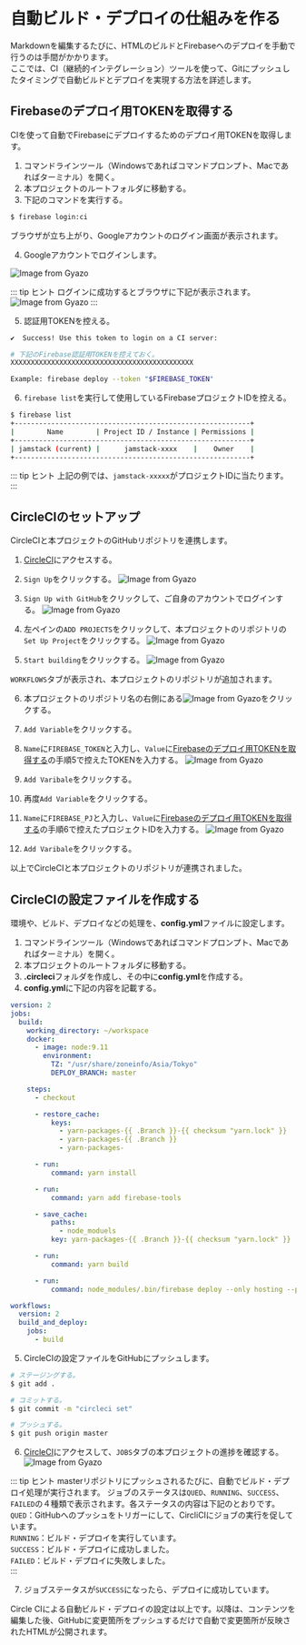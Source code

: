 # 自動ビルド・デプロイの仕組みを作る

Markdownを編集するたびに、HTMLのビルドとFirebaseへのデプロイを手動で行うのは手間がかかります。  
ここでは、CI（継続的インテグレーション）ツールを使って、Gitにプッシュしたタイミングで自動ビルドとデプロイを実現する方法を詳述します。

## Firebaseのデプロイ用TOKENを取得する
CIを使って自動でFirebaseにデプロイするためのデプロイ用TOKENを取得します。

1. コマンドラインツール（Windowsであればコマンドプロンプト、Macであればターミナル）を開く。
1. 本プロジェクトのルートフォルダに移動する。
1. 下記のコマンドを実行する。
```bash
$ firebase login:ci
```

  ブラウザが立ち上がり、Googleアカウントのログイン画面が表示されます。

4. Googleアカウントでログインします。

![Image from Gyazo](https://i.gyazo.com/93986847e268821a9fc0571a92f4898d.png)

::: tip <i class="fas fa-comments"></i> ヒント
ログインに成功するとブラウザに下記が表示されます。
![Image from Gyazo](https://i.gyazo.com/79d0a3e5c0b5938047e93d95ae4c3c93.png)
:::

5. 認証用TOKENを控える。

```bash
✔  Success! Use this token to login on a CI server:

# 下記のFirebase認証用TOKENを控えておく。
XXXXXXXXXXXXXXXXXXXXXXXXXXXXXXXXXXXXXXXXXXXXX

Example: firebase deploy --token "$FIREBASE_TOKEN"
```

6. `firebase list`を実行して使用しているFirebaseプロジェクトIDを控える。
```bash
$ firebase list
+----------------------------------------------------------+
|        Name        | Project ID / Instance | Permissions |
+----------------------------------------------------------+
| jamstack (current) |      jamstack-xxxx    |    Owner    |
+----------------------------------------------------------+
```

::: tip <i class="fas fa-comments"></i> ヒント
上記の例では、`jamstack-xxxxx`がプロジェクトIDに当たります。
:::

## CircleCIのセットアップ
CircleCIと本プロジェクトのGitHubリポジトリを連携します。

1. [CircleCI](https://circleci.com/)にアクセスする。

2. `Sign Up`をクリックする。
![Image from Gyazo](https://i.gyazo.com/12c2c3340249782bb0eb970f811f463e.png)

3. `Sign Up with GitHub`をクリックして、ご自身のアカウントでログインする。
![Image from Gyazo](https://i.gyazo.com/c6caab0b0a0a6f3a0ca409d29239d1a9.png)

4. 左ペインの`ADD PROJECTS`をクリックして、本プロジェクトのリポジトリの`Set Up Project`をクリックする。
![Image from Gyazo](https://i.gyazo.com/82a85100de35235f8c82470b1f276fdf.png)

5. `Start building`をクリックする。
![Image from Gyazo](https://i.gyazo.com/821feaeea21e55c3c45c90d7a764c6b0.png)

`WORKFLOWS`タブが表示され、本プロジェクトのリポジトリが追加されます。

6. 本プロジェクトのリポジトリ名の右側にある![Image from Gyazo](https://i.gyazo.com/a24872cdb3f7ce4f3da4b8b745600a22.png)をクリックする。

7. `Add Variable`をクリックする。
8. `Name`に`FIREBASE_TOKEN`と入力し、`Value`に[Firebaseのデプロイ用TOKENを取得する](#firebaseのデプロイ用tokenを取得する)の手順5で控えたTOKENを入力する。
![Image from Gyazo](https://i.gyazo.com/8041f455ef4a8dbdcbb1ea8e164a6833.png)
9. `Add Varibale`をクリックする。
10. 再度`Add Variable`をクリックする。
11. `Name`に`FIREBASE_PJ`と入力し、`Value`に[Firebaseのデプロイ用TOKENを取得する](#firebaseのデプロイ用tokenを取得する)の手順6で控えたプロジェクトIDを入力する。
![Image from Gyazo](https://i.gyazo.com/aed3712cc26cc951a66fb338aacf8c7b.png)
9. `Add Varibale`をクリックする。

以上でCircleCIと本プロジェクトのリポジトリが連携されました。

## CircleCIの設定ファイルを作成する

環境や、ビルド、デプロイなどの処理を、**config.yml**ファイルに設定します。

1. コマンドラインツール（Windowsであればコマンドプロンプト、Macであればターミナル）を開く。
1. 本プロジェクトのルートフォルダに移動する。
1. **.circleci**フォルダを作成し、その中に**config.yml**を作成する。
1. **config.yml**に下記の内容を記載する。

```yml
version: 2
jobs:
  build:
    working_directory: ~/workspace
    docker:
      - image: node:9.11
        environment:
          TZ: "/usr/share/zoneinfo/Asia/Tokyo"
          DEPLOY_BRANCH: master

    steps:
      - checkout

      - restore_cache:
          keys:
            - yarn-packages-{{ .Branch }}-{{ checksum "yarn.lock" }}
            - yarn-packages-{{ .Branch }}
            - yarn-packages-

      - run:
          command: yarn install

      - run:
          command: yarn add firebase-tools

      - save_cache:
          paths:
            - node_moduels
          key: yarn-packages-{{ .Branch }}-{{ checksum "yarn.lock" }}

      - run:
          command: yarn build 

      - run:
          command: node_modules/.bin/firebase deploy --only hosting --project "$FIREBASE_PJ" --token "$FIREBASE_TOKEN"

workflows:
  version: 2
  build_and_deploy:
    jobs:
      - build
```

5. CircleCIの設定ファイルをGitHubにプッシュします。
```bash
# ステージングする。
$ git add .

# コミットする。
$ git commit -m "circleci set"

# プッシュする。
$ git push origin master
```

6. [CircleCI](https://circleci.com/)にアクセスして、`JOBS`タブの本プロジェクトの進捗を確認する。
![Image from Gyazo](https://i.gyazo.com/4ab979c4ed628efb91852ced572c14e1.png)

::: tip <i class="fas fa-comments"></i> ヒント
masterリポジトリにプッシュされるたびに、自動でビルド・デプロイ処理が実行されます。
ジョブのステータスは`QUED`、`RUNNING`、`SUCCESS`、`FAILED`の４種類で表示されます。各ステータスの内容は下記のとおりです。  
`QUED`：GitHubへのプッシュをトリガーにして、CircliCIにジョブの実行を促しています。  
`RUNNING`：ビルド・デプロイを実行しています。  
`SUCCESS`：ビルド・デプロイに成功しました。  
`FAILED`：ビルド・デプロイに失敗しました。  
:::

7. ジョブステータスが`SUCCESS`になったら、デプロイに成功しています。

Circle CIによる自動ビルド・デプロイの設定は以上です。以降は、コンテンツを編集した後、GitHubに変更箇所をプッシュするだけで自動で変更箇所が反映されたHTMLが公開されます。
